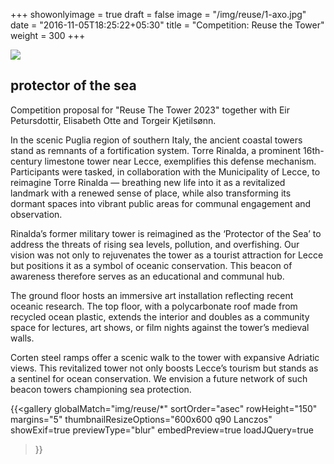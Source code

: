 +++
showonlyimage = true
draft = false
image = "/img/reuse/1-axo.jpg"
date = "2016-11-05T18:25:22+05:30"
title = "Competition: Reuse the Tower"
weight = 300
+++

<!--more-->

![](/img/reuse/render1.jpg) 
 
## protector of the sea

Competition proposal for "Reuse The Tower 2023" together with Eir Petursdottir, Elisabeth Otte and Torgeir Kjetilsønn. 

In the scenic Puglia region of southern Italy, the ancient coastal towers stand as remnants of a fortification system. Torre Rinalda, a prominent 16th-century limestone tower near Lecce, exemplifies this defense mechanism. Participants were tasked, in collaboration with the Municipality of Lecce, to reimagine Torre Rinalda — breathing new life into it as a revitalized landmark with a renewed sense of place, while also transforming its dormant spaces into vibrant public
areas for communal engagement and observation.

Rinalda’s former military tower is reimagined as the ‘Protector of the Sea’ to address the threats of rising sea levels, pollution, and overfishing. Our vision was not only to rejuvenates the tower as a tourist attraction for Lecce but positions it as a symbol of oceanic conservation. This beacon of awareness therefore serves as an educational and communal hub.

The ground floor hosts an immersive art installation reflecting recent
oceanic research. The top floor, with
a polycarbonate roof made from
recycled ocean plastic, extends the
interior and doubles as a community
space for lectures, art shows, or film
nights against the tower’s medieval
walls.

Corten steel ramps offer a scenic
walk to the tower with expansive
Adriatic views. This revitalized tower
not only boosts Lecce’s tourism
but stands as a sentinel for ocean
conservation. We envision a future
network of such beacon towers
championing sea protection.

{{<gallery
    globalMatch="img/reuse/*"
    sortOrder="asec"
    rowHeight="150"
    margins="5"
    thumbnailResizeOptions="600x600 q90 Lanczos"
    showExif=true
    previewType="blur"
    embedPreview=true
    loadJQuery=true
>}}